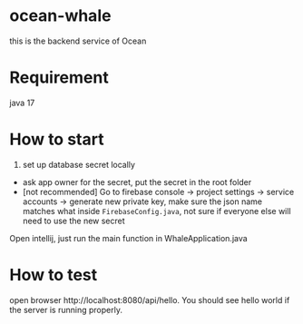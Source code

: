 # ocean-whale

this is the backend service of Ocean

# Requirement

java 17

# How to start

1. set up database secret locally

- ask app owner for the secret, put the secret in the root folder
- [not recommended] Go to firebase console -> project settings -> service accounts -> generate new private key, make sure the json name matches what inside `FirebaseConfig.java`, not sure if everyone else will need to use the new secret

Open intellij, just run the main function in WhaleApplication.java

# How to test

open browser http://localhost:8080/api/hello. You should see hello world if the server is running properly.
